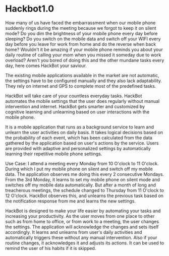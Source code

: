 # Hackbot1.0

How many of us have faced the embarrassment when our mobile phone suddenly rings during the meeting because we forgot to keep it on silent mode?
Do you dim the brightness of your mobile phone every day before sleeping?
Do you switch on the mobile data and switch off your WIFI every day before you leave for work from home and do the reverse when back home?
Wouldn't it be amazing if your mobile phone reminds you about your daily routine of calling your mom when you missed it someday due to work overload? 
Aren't you bored of doing this and the other mundane tasks every day, here comes HackBot your saviour.

The existing mobile applications available in the market are not automatic, the settings have to be configured manually and they also lack adaptability. They rely on internet and GPS to complete most of the predefined tasks.

HackBot will take care of your countless everyday tasks. HackBot automates the mobile settings that the user does regularly without manual intervention and internet.
HackBot gets smarter and customized by cognitive learning and unlearning based on user interactions with the mobile phone.

It is a mobile application that runs as a background service to learn and unlearn the user activities on daily basis.
It takes logical decisions based on the probability of each event, which has been calculated from the data gathered by the application based on user's actions by the service.
Users are provided with adaptive and personalized settings by automatically learning their repetitive mobile phone settings.

Use Case:
I attend a meeting every Monday from 10 O'clock to 11 O'clock. During which I put my mobile phone on silent and switch off my mobile data. The application observes me doing this every 2 consecutive Mondays. From the 3rd Monday, it learns to set my mobile phone on silent mode and switches off my mobile data automatically. But after a month of long and treacherous meetings, the schedule changed to Thursday from 11 O'clock to 12 O'clock. HackBot observes this, and unlearns the previous task based on the notification response from me and learns the new settings. 

HackBot is designed to make your life easier by automating your tasks and increasing your productivity.
As the user moves from one place to other such as from home to office, or from work to a meeting, the user changes the settings. The application will acknowledge the changes and sets itself accordingly.
It learns and unlearns from user's daily activities and automatically triggers these without any manual intervention. Also if your routine changes, it acknowledges it and adjusts its actions. It can be used to remind the user of his habits if it is skipped.



